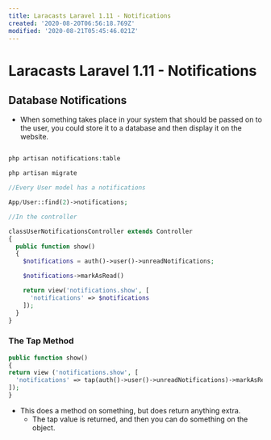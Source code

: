 ```yaml
---
title: Laracasts Laravel 1.11 - Notifications
created: '2020-08-20T06:56:18.769Z'
modified: '2020-08-21T05:45:46.021Z'
---
```


# Laracasts Laravel 1.11 - Notifications

## Database Notifications

* When something takes place in your system that should be passed on to the user, you could store it to a database and then display it on the website.

```php

php artisan notifications:table

php artisan migrate

//Every User model has a notifications

App/User::find(2)->notifications;

//In the controller

classUserNotificationsController extends Controller 
{
  public function show()
  {
    $notifications = auth()->user()->unreadNotifications;

    $notifications->markAsRead()

    return view('notifications.show', [
      'notifications' => $notifications
    ]);
  }
}
```

### The Tap Method

```php
public function show()
{
return view ('notifications.show', [
  'notifications' => tap(auth()->user()->unreadNotifications)->markAsRead()
]);
}
```
* This does a method on something, but does return anything extra.
  * The tap value is returned, and then you can do something on the object.

